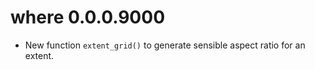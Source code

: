 # where 0.0.0.9000

* New function `extent_grid()` to generate sensible aspect ratio for an extent. 

